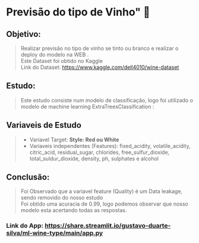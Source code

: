 # Previsão do tipo de Vinho" 🍷

## Objetivo: 
> Realizar previsão no tipo de vinho se tinto ou branco e realizar o deploy do modelo na WEB .</br>
> Este Dataset foi obtido no Kaggle</br>
> Link do Dataset: https://www.kaggle.com/dell4010/wine-dataset
> 
## Estudo:
> Este estudo consiste num modelo de classificação, logo foi utilizado o modelo de machine learning ExtraTreesClassification : </br>

## Variaveis de Estudo
>* Variavel Target: **Style: Red ou White** </br>
>* Variaveis independentes (Features): fixed_acidity, volatile_acidity, citric_acid, residual_sugar, 
            chlorides, free_sulfur_dioxide, total_suldur_dioxide, 
            density, ph, sulphates e alcohol


## Conclusão: 
> Foi Observado que a variavel feature (Quality) é um Data leakage, sendo removido do nosso estudo </br>
> Foi obtido uma acuracia de 0.99, logo podemos observar que nosso modelo esta acertando todas as respostas.
> 
### Link do App: https://share.streamlit.io/gustavo-duarte-silva/ml-wine-type/main/app.py
